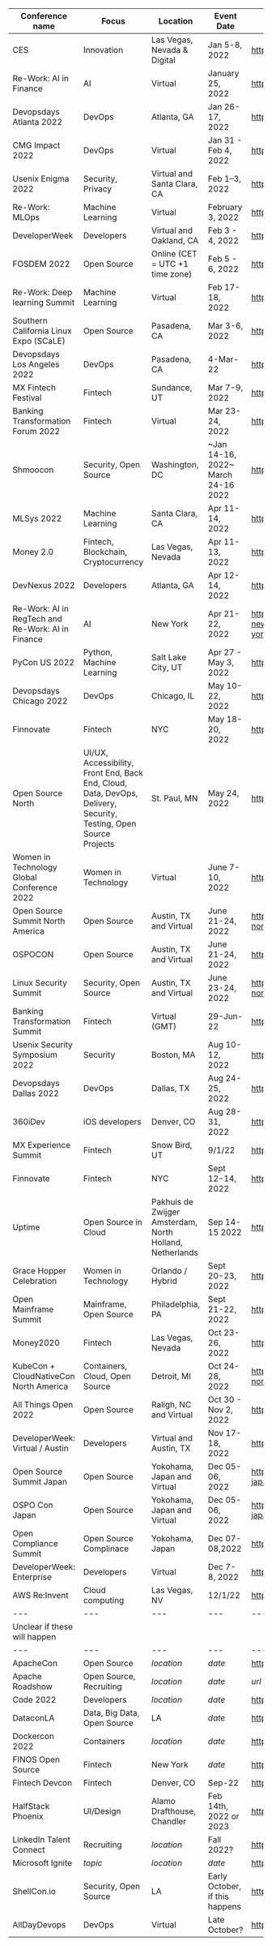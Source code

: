 
| Conference name | Focus | Location | Event Date | Conference URL|
| --- | --- | --- | --- | --- |			
| CES |	Innovation | Las Vegas, Nevada & Digital |	Jan 5-8, 2022  |	https://www.ces.tech/ |
| Re-Work: AI in Finance | AI | Virtual	| January 25, 2022	| https://www.re-work.co/events/ai-in-finance-virtual-2022 |
| Devopsdays Atlanta 2022 | DevOps | Atlanta, GA | Jan 26-17, 2022	| https://devopsdays.org/events/2022-atlanta/welcome/|
| CMG Impact 2022 |	DevOps | Virtual	| Jan 31 - Feb 4, 2022	| https://cmgimpact.com/ |
| Usenix Enigma 2022 | Security, Privacy | Virtual and Santa Clara, CA	| Feb 1–3, 2022	| https://www.usenix.org/conference/enigma2022 |
| Re-Work: MLOps | Machine Learning | Virtual	| February 3, 2022	| https://www.re-work.co/events/mlops-summit-virtual-2022 |
| DeveloperWeek | Developers	| Virtual and Oakland, CA | Feb 3 - 4, 2022 | https://www.developerweek.com/ |
| FOSDEM 2022 |	Open Source	| Online (CET = UTC +1 time zone)	| Feb 5 - 6, 2022	| https://fosdem.org/2022/ |
| Re-Work: Deep learning Summit	| Machine Learning | Virtual | Feb 17-18, 2022 | https://www.re-work.co/events/deep-learning-summit-2022 |
| Southern California Linux Expo (SCaLE) | Open Source | Pasadena, CA | Mar 3-6, 2022| https://www.socallinuxexpo.org/scale/19x/events |
| Devopsdays Los Angeles 2022	| DevOps | Pasadena, CA	| 4-Mar-22 |https://devopsdays.org/events/2022-los-angeles/welcome/ |
| MX Fintech Festival	| Fintech 	| Sundance, UT	| Mar 7-9, 2022	| https://www.mx.com/fintech-festival/ |
| Banking Transformation Forum 2022	| Fintech 	| Virtual	| Mar 23-24, 2022	| https://bankforum.io/2022 |
| Shmoocon | Security, Open Source	| Washington, DC | ~Jan 14-16, 2022~ March 24-16 2022	| https://www.shmoocon.org/ |https://www.shmoocon.org/2021/12/30/shmoocon-postponed/ |
| MLSys 2022	| Machine Learning |	Santa Clara, CA	| Apr 11-14, 2022 | https://mlsys.org/ |
| Money 2.0	| Fintech, Blockchain, Cryptocurrency	| Las Vegas, Nevada 	| Apr 11-13, 2022 | https://www.money2conf.com/usa-2022 |
| DevNexus 2022 | Developers | Atlanta, GA	| Apr 12-14, 2022	| https://devnexus.com/ |
| Re-Work: AI in RegTech and Re-Work: AI in Finance |	AI	| New York |	Apr 21-22, 2022	| https://www.re-work.co/events/ai-in-regtech-summit-newyork-2022 and https://www.re-work.co/summits/new-york-ai-summit-2021 |
| PyCon US 2022 |	Python, Machine Learning	| Salt Lake City, UT	| Apr 27 - May 3, 2022	| https://us.pycon.org/2022/ |
| Devopsdays Chicago 2022 |	DevOps	| Chicago, IL	| May 10-22, 2022	| https://devopsdays.org/events/2022-chicago/welcome/ |
| Finnovate 	| Fintech 	| NYC 	| May 18-20, 2022	| https://informaconnect.com/finovatespring/speakers/ |
| Open Source North |	UI/UX, Accessibility, Front End, Back End, Cloud, Data, DevOps, Delivery, Security, Testing, Open Source Projects	| St. Paul, MN |	May 24, 2022	| https://opensourcenorth.com/ |
| Women in Technology Global Conference 2022	| Women in Technology	| Virtual	| June 7-10, 2022	| https://www.womentech.net/ |
| Open Source Summit North America	| Open Source	|Austin, TX and Virtual	| June 21-24, 2022	| https://events.linuxfoundation.org/open-source-summit-north-america/ |
| OSPOCON	| Open Source	| Austin, TX and Virtual |	June 21-24, 2022 |	https://events.linuxfoundation.org/ospocon/ |
| Linux Security Summit |	Security, Open Source	| Austin, TX and Virtual	 | June 23-24, 2022	| https://events.linuxfoundation.org/linux-security-summit-north-america/ |
| Banking Transformation Summit	| Fintech 	| Virtual (GMT)	| 29-Jun-22 |	https://bankingtransformationsummit.com/ |
| Usenix Security Symposium 2022	| Security	| Boston, MA	| Aug 10-12, 2022	| https://www.usenix.org/conference/usenixsecurity22 |
| Devopsdays Dallas 2022	| DevOps |	Dallas, TX	| Aug 24-25, 2022 | 	https://devopsdays.org/events/2022-dallas/welcome/ | 
| 360iDev	 | iOS developers	 | Denver, CO | 	Aug 28-31, 2022 | 	https://360idev.com/ | 
| MX Experience Summit |  	Fintech 	 | Snow Bird, UT | 	9/1/22 | 	https://www.mx.com/summit/ | 
| Finnovate 	 | Fintech 	 | NYC  | 	Sept 12-14, 2022	 | https://informaconnect.com/finovatefall/ | 
| Uptime | Open Source in Cloud |  Pakhuis de Zwijger Amsterdam, North Holland, Netherlands | Sep 14-15 2022 | https://sessionize.com/uptime-conference-2022/ |
| Grace Hopper Celebration	 | Women in Technology	 | Orlando / Hybrid	 | Sept 20-23, 2022	 | https://ghc.anitab.org/ | 
| Open Mainframe Summit | 	Mainframe, Open Source	 | Philadelphia, PA	 | Sept 21-22, 2022	 | https://events.linuxfoundation.org/open-mainframe-summit/ | 
| Money2020	 | Fintech 	 | Las Vegas, Nevada  | 	Oct 23-26, 2022 | 	https://us.money2020.com/attend | 
| KubeCon + CloudNativeCon North America	 | Containers, Cloud, Open Source	 | Detroit, MI	 | Oct 24-28, 2022	 | https://events.linuxfoundation.org/kubecon-cloudnativecon-north-america/ | 
| All Things Open 2022	 | Open Source | 	Raligh, NC and Virtual	 | Oct 30 - Nov 2, 2022	 | https://www.allthingsopen.org/save-the-date-2022/ | 
| DeveloperWeek: Virtual / Austin	 | Developers | Virtual and Austin, TX | 	Nov 17-18, 2022 | 	https://www.developerweek.com/Austin/ | 
| Open Source Summit Japan | Open Source | Yokohama, Japan and Virtual | Dec 05-06, 2022 | https://events.linuxfoundation.org/open-source-summit-japan/
| OSPO Con Japan | Open Source | Yokohama, Japan and Virtual | Dec 05-06, 2022 |https://events.linuxfoundation.org/open-source-summit-japan/about/ospocon/
| Open Compliance Summit |Open Source Complinace | Yokohama, Japan | Dec 07-08,2022 | https://events.linuxfoundation.org/open-compliance-summit/
| DeveloperWeek: Enterprise	 | Developers	 | Virtual	 | Dec 7-8, 2022	 | https://www.developerweek.com/global/conference/enterprise/ | 
| AWS Re:Invent 	 | Cloud computing  | 	Las Vegas, NV	 | 12/1/22	 | https://reinvent.awsevents.com/ | 		
| --- | --- | --- | --- | --- |			
| Unclear if these will happen |
| --- | --- | --- | --- | --- |			
| ApacheCon	 | Open Source	|  *location*  | *date*  | 	https://www.apachecon.com/index.html |
| Apache Roadshow | 	Open Source, Recruiting	 |  *location*  | *date*  | *url* |
| Code 2022	 | Developers	|  *location*  | *date* 	| https://voxmediaevents.com/code2022 |
| DataconLA	 | Data, Big Data, Open Source | LA	| *date* | https://www.dataconla.com/ |
| Dockercon 2022	 | Containers	| *location* | *date* |	https://www.docker.com/events |
| FINOS	Open Source	 |  Fintech | New York	| *date*	| https://www.finos.org/news-and-events |
| Fintech Devcon 	 | Fintech | 	Denver, CO	| Sep-22	| https://fintechdevcon.io/ |
| HalfStack Phoenix |	UI/Design	 | Alamo Drafthouse, Chandler 	| Feb 14th, 2022 or 2023 |	https://halfstackconf.com/phoenix/ |
| LinkedIn Talent Connect |	Recruiting | *location*	|Fall 2022? |	https://www.talentconnect2022.com/ |
| Microsoft Ignite	|	*topic* | *location* | *date*	| https://myignite.microsoft.com/home |
| ShellCon.io	| Security, Open Source	| LA	| Early October, if this happens	 | https://shellcon.io/ |
| AllDayDevops	| DevOps	| Virtual	| Late October? 	| https://www.alldaydevops.com/ |
